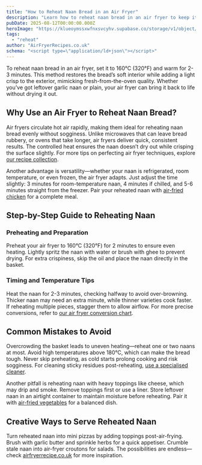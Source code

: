 ```yaml
---
title: "How to Reheat Naan Bread in an Air Fryer"
description: "Learn how to reheat naan bread in an air fryer to keep it soft inside and crispy outside. Perfect temperature and timings for best results."
pubDate: 2025-08-12T00:00:00.000Z
heroImage: "https://klueoymssxwfnxsvcyhv.supabase.co/storage/v1/object/public/md/how-to-reheat-naan-bread-in-air-fryer-04ac0f74.png"
tags:
  - "reheat"
author: "AirFryerRecipes.co.uk"
schema: "<script type=\"application/ld+json\"></script>"
---
```


<p>To reheat naan bread in an air fryer, set it to 160°C (320°F) and warm for 2-3 minutes. This method restores the bread’s soft interior while adding a light crisp to the exterior, mimicking fresh-from-the-oven quality. Whether you’ve got leftover garlic naan or plain, your air fryer can bring it back to life without drying it out.</p>

<h2>Why Use an Air Fryer to Reheat Naan Bread?</h2>
<p>Air fryers circulate hot air rapidly, making them ideal for reheating naan bread evenly without sogginess. Unlike microwaves that can leave bread rubbery, or ovens that take longer, air fryers deliver quick, consistent results. The controlled heat ensures the naan doesn’t dry out while crisping the surface slightly. For more tips on perfecting air fryer techniques, explore <a href=https://www.airfryerrecipe.co.uk/recipes>our recipe collection</a>.</p>
<p>Another advantage is versatility—whether your naan is refrigerated, room temperature, or even frozen, the air fryer adapts. Just adjust the time slightly: 3 minutes for room-temperature naan, 4 minutes if chilled, and 5-6 minutes straight from the freezer. Pair your reheated naan with <a href=https://www.airfryerrecipe.co.uk/recipe-category/chicken>air-fried chicken</a> for a complete meal.</p>

<h2>Step-by-Step Guide to Reheating Naan</h2>
<h3>Preheating and Preparation</h3>
<p>Preheat your air fryer to 160°C (320°F) for 2 minutes to ensure even heating. Lightly spritz the naan with water or brush with ghee to prevent drying. For extra crispiness, skip the oil and place the naan directly in the basket.</p>

<h3>Timing and Temperature Tips</h3>
<p>Heat the naan for 2-3 minutes, checking halfway to avoid over-browning. Thicker naan may need an extra minute, while thinner varieties cook faster. If reheating multiple pieces, stagger them to allow airflow. For more precise conversions, refer to <a href=https://www.airfryerrecipe.co.uk/air-fryer-conversion-chart>our air fryer conversion chart</a>.</p>

<h2>Common Mistakes to Avoid</h2>
<p>Overcrowding the basket leads to uneven heating—reheat one or two naans at most. Avoid high temperatures above 180°C, which can make the bread tough. Never skip preheating, as cold starts prolong cooking and risk sogginess. For cleaning sticky residues post-reheating, <a href=https://www.airfryerrecipe.co.uk/air-fryer-cleaner>use a specialised cleaner</a>.</p>
<p>Another pitfall is reheating naan with heavy toppings like cheese, which may drip and smoke. Remove toppings first or use a liner. Store leftover naan in an airtight container to maintain moisture before reheating. Pair it with <a href=https://www.airfryerrecipe.co.uk/recipe-category/vegetables>air-fried vegetables</a> for a balanced dish.</p>

<h2>Creative Ways to Serve Reheated Naan</h2>
<p>Turn reheated naan into mini pizzas by adding toppings post-air-frying. Brush with garlic butter and sprinkle herbs for a quick appetiser. Crumble stale naan into air-fryer croutons for salads. The possibilities are endless—check <a href=https://www.airfryerrecipe.co.uk>airfryerrecipe.co.uk</a> for more inspiration.</p>